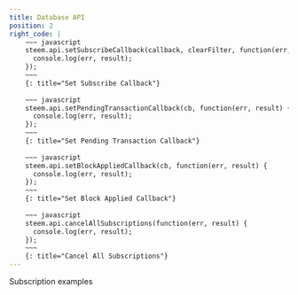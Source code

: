 ```yaml
---
title: Database API
position: 2
right_code: |
    ~~~ javascript
    steem.api.setSubscribeCallback(callback, clearFilter, function(err, result) {
      console.log(err, result);
    });
    ~~~
    {: title="Set Subscribe Callback"} 
    
    ~~~ javascript
    steem.api.setPendingTransactionCallback(cb, function(err, result) {
      console.log(err, result);
    });
    ~~~
    {: title="Set Pending Transaction Callback"} 
    
    ~~~ javascript
    steem.api.setBlockAppliedCallback(cb, function(err, result) {
      console.log(err, result);
    });
    ~~~
    {: title="Set Block Applied Callback"} 
    
    ~~~ javascript
    steem.api.cancelAllSubscriptions(function(err, result) {
      console.log(err, result);
    });
    ~~~
    {: title="Cancel All Subscriptions"}         
---
```


Subscription examples